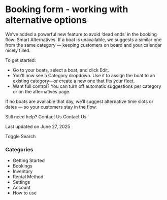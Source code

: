 # Booking form - working with alternative options

We’ve added a powerful new feature to avoid ‘dead ends’ in the booking flow: Smart Alternatives. If a boat is unavailable, we suggests a similar one from the same category — keeping customers on board and your calendar nicely filled.

To get started:

- Go to your boats, select a boat, and click Edit.
- You'll now see a Category dropdown. Use it to assign the boat to an existing category—or create a new one that fits your fleet.
- Want full control? You can turn off automatic suggestions per category or on the alternatives page.

If no boats are available that day, we’ll suggest alternative time slots or dates — so your customers stay in the flow.

Still need help?
Contact Us
Contact Us

Last updated on June 27, 2025

Toggle Search

### Categories

- Getting Started
- Bookings
- Inventory
- Rental Method
- Settings
- Account
- How to use
